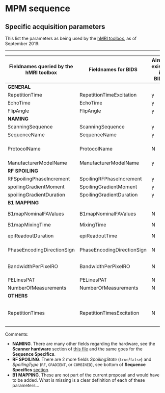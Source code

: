 # MPM sequence 

## Specific  acquisition parameters

This list the parameters as being used by the [hMRI toolbox]([http://hmri.info](http://www.hmri.info/)), as of September 2019.

---


| Fieldnames queried by the hMRI toolbox |Fieldnames for BIDS | Already existing in BIDS? | Description/comments |
| ---- | ---- | ---- | ---- |
| **GENERAL** | | | |
| RepetitionTime | RepetitionTimeExcitation	| y |  |
| EchoTime | EchoTime | y |  |
| FlipAngle | FlipAngle | y |  |
| **NAMING** | | | |
| ScanningSequence | ScanningSequence | y | |
| SequenceName | SequenceName | y | |
| ProtocolName | ProtocolName | N | What does it correspond to exactly? Add def in BIDS? |
| ManufacturerModelName | ManufacturerModelName | y |  |
| **RF SPOILING** | | | |
| RFSpoilingPhaseIncrement | SpoilingRFPhaseIncrement | y |  |
| spoilingGradientMoment | SpoilingGradientMoment | y | |
| spoilingGradientDuration | SpoilingGradientDuration | y | |
| **B1 MAPPING** | | ||
| B1mapNominalFAValues | B1mapNominalFAValues | N | Extend `FlipAngle` with `NominalFlipAngle`? |
| B1mapMixingTime | MixingTime | N | Anything close? |
| epiReadoutDuration | epiReadoutTime | N | Is this equivalent to `TotalReadoutTime`? |
| PhaseEncodingDirectionSign | PhaseEncodingDirectionSign | N | Same as `SliceEncodingDirection`? |
| BandwidthPerPixelRO | BandwidthPerPixelRO | N | Seems linked to `EffectiveEchoSpacing` but? |
| PELinesPAT | PELinesPAT | N | ?? |
| NumberOfMeasurements | NumberOfMeasurements | N | ?? |
| **OTHERS** ||||
| RepetitionTimes | RepetitionTimesExcitation | N | See extra 's', used(?) in case multiple TRs are passed -> not standard BIDS anyway |

Comments:
- **NAMING**. There are many other fields regarding the hardware, see the **Scanner hardware** section of [this file](https://github.com/bids-standard/bep001/blob/master/src/04-modality-specific-files/01-magnetic-resonance-imaging-data.md#scanner-hardware) and the same goes for the **Sequence Specifics**.
- **RF SPOILING**. There are 2 more fields *SpoilingState* (`true`/`false`) and *SpoilingType* (`RF`, `GRADIENT`, or `COMBINED`), see bottom of **Sequence Specifics** [section](https://github.com/bids-standard/bep001/blob/master/src/04-modality-specific-files/01-magnetic-resonance-imaging-data.md#sequence-specifics).
- **B1 MAPPING**. These are not part of the current proposal and would have to be added. What is missing is a clear definition of each of these parameters...